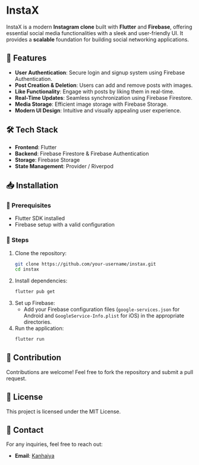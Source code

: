 # InstaX

InstaX is a modern **Instagram clone** built with **Flutter** and **Firebase**, offering essential social media functionalities with a sleek and user-friendly UI. It provides a **scalable** foundation for building social networking applications.

## 🚀 Features

- **User Authentication**: Secure login and signup system using Firebase Authentication.
- **Post Creation & Deletion**: Users can add and remove posts with images.
- **Like Functionality**: Engage with posts by liking them in real-time.
- **Real-Time Updates**: Seamless synchronization using Firebase Firestore.
- **Media Storage**: Efficient image storage with Firebase Storage.
- **Modern UI Design**: Intuitive and visually appealing user experience.

## 🛠️ Tech Stack

- **Frontend**: Flutter
- **Backend**: Firebase Firestore & Firebase Authentication
- **Storage**: Firebase Storage
- **State Management**: Provider / Riverpod 

## 📥 Installation

### 🔧 Prerequisites
- Flutter SDK installed
- Firebase setup with a valid configuration

### 📌 Steps
1. Clone the repository:
   ```sh
   git clone https://github.com/your-username/instax.git
   cd instax
   ```
2. Install dependencies:
   ```sh
   flutter pub get
   ```
3. Set up Firebase:
   - Add your Firebase configuration files (`google-services.json` for Android and `GoogleService-Info.plist` for iOS) in the appropriate directories.
4. Run the application:
   ```sh
   flutter run
   ```


## 🤝 Contribution
Contributions are welcome! Feel free to fork the repository and submit a pull request.

## 📜 License
This project is licensed under the MIT License.

## 📧 Contact
For any inquiries, feel free to reach out:
- **Email**: [Kanhaiya](mailto:kanhaiya3152@gmail.com)
